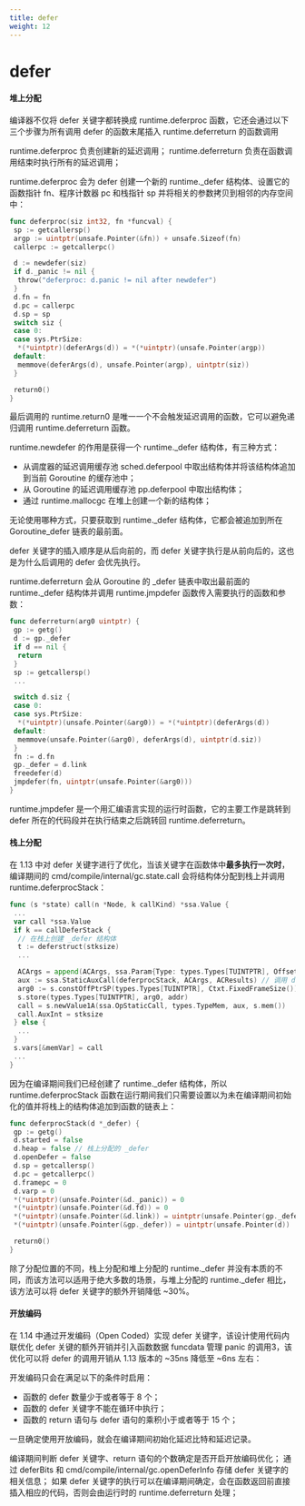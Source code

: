 ```yaml
---
title: defer
weight: 12
---
```


# defer

#### 堆上分配

编译器不仅将 defer 关键字都转换成 runtime.deferproc 函数，它还会通过以下三个步骤为所有调用 defer 的函数末尾插入 runtime.deferreturn 的函数调用

runtime.deferproc 负责创建新的延迟调用；
runtime.deferreturn 负责在函数调用结束时执行所有的延迟调用；

runtime.deferproc 会为 defer 创建一个新的 runtime._defer 结构体、设置它的函数指针 fn、程序计数器 pc 和栈指针 sp 并将相关的参数拷贝到相邻的内存空间中：

```go
func deferproc(siz int32, fn *funcval) {
 sp := getcallersp()
 argp := uintptr(unsafe.Pointer(&fn)) + unsafe.Sizeof(fn)
 callerpc := getcallerpc()

 d := newdefer(siz)
 if d._panic != nil {
  throw("deferproc: d.panic != nil after newdefer")
 }
 d.fn = fn
 d.pc = callerpc
 d.sp = sp
 switch siz {
 case 0:
 case sys.PtrSize:
  *(*uintptr)(deferArgs(d)) = *(*uintptr)(unsafe.Pointer(argp))
 default:
  memmove(deferArgs(d), unsafe.Pointer(argp), uintptr(siz))
 }

 return0()
}
```

最后调用的 runtime.return0 是唯一一个不会触发延迟调用的函数，它可以避免递归调用 runtime.deferreturn 函数。

runtime.newdefer 的作用是获得一个 runtime._defer 结构体，有三种方式：

- 从调度器的延迟调用缓存池 sched.deferpool 中取出结构体并将该结构体追加到当前 Goroutine 的缓存池中；
- 从 Goroutine 的延迟调用缓存池 pp.deferpool 中取出结构体；
- 通过 runtime.mallocgc 在堆上创建一个新的结构体；

无论使用哪种方式，只要获取到 runtime._defer 结构体，它都会被追加到所在 Goroutine_defer 链表的最前面。

defer 关键字的插入顺序是从后向前的，而 defer 关键字执行是从前向后的，这也是为什么后调用的 defer 会优先执行。

runtime.deferreturn 会从 Goroutine 的 _defer 链表中取出最前面的 runtime._defer 结构体并调用 runtime.jmpdefer 函数传入需要执行的函数和参数：

```go
func deferreturn(arg0 uintptr) {
 gp := getg()
 d := gp._defer
 if d == nil {
  return
 }
 sp := getcallersp()
 ...

 switch d.siz {
 case 0:
 case sys.PtrSize:
  *(*uintptr)(unsafe.Pointer(&arg0)) = *(*uintptr)(deferArgs(d))
 default:
  memmove(unsafe.Pointer(&arg0), deferArgs(d), uintptr(d.siz))
 }
 fn := d.fn
 gp._defer = d.link
 freedefer(d)
 jmpdefer(fn, uintptr(unsafe.Pointer(&arg0)))
}
```

runtime.jmpdefer 是一个用汇编语言实现的运行时函数，它的主要工作是跳转到 defer 所在的代码段并在执行结束之后跳转回 runtime.deferreturn。

#### 栈上分配

在 1.13 中对 defer 关键字进行了优化，当该关键字在函数体中**最多执行一次时**，编译期间的 cmd/compile/internal/gc.state.call 会将结构体分配到栈上并调用 runtime.deferprocStack：

```go
func (s *state) call(n *Node, k callKind) *ssa.Value {
 ...
 var call *ssa.Value
 if k == callDeferStack {
  // 在栈上创建 _defer 结构体
  t := deferstruct(stksize)
  ...

  ACArgs = append(ACArgs, ssa.Param{Type: types.Types[TUINTPTR], Offset: int32(Ctxt.FixedFrameSize())})
  aux := ssa.StaticAuxCall(deferprocStack, ACArgs, ACResults) // 调用 deferprocStack
  arg0 := s.constOffPtrSP(types.Types[TUINTPTR], Ctxt.FixedFrameSize())
  s.store(types.Types[TUINTPTR], arg0, addr)
  call = s.newValue1A(ssa.OpStaticCall, types.TypeMem, aux, s.mem())
  call.AuxInt = stksize
 } else {
  ...
 }
 s.vars[&memVar] = call
 ...
}
```

因为在编译期间我们已经创建了 runtime._defer 结构体，所以 runtime.deferprocStack 函数在运行期间我们只需要设置以为未在编译期间初始化的值并将栈上的结构体追加到函数的链表上：

```go
func deferprocStack(d *_defer) {
 gp := getg()
 d.started = false
 d.heap = false // 栈上分配的 _defer
 d.openDefer = false
 d.sp = getcallersp()
 d.pc = getcallerpc()
 d.framepc = 0
 d.varp = 0
 *(*uintptr)(unsafe.Pointer(&d._panic)) = 0
 *(*uintptr)(unsafe.Pointer(&d.fd)) = 0
 *(*uintptr)(unsafe.Pointer(&d.link)) = uintptr(unsafe.Pointer(gp._defer))
 *(*uintptr)(unsafe.Pointer(&gp._defer)) = uintptr(unsafe.Pointer(d))

 return0()
}
```

除了分配位置的不同，栈上分配和堆上分配的 runtime._defer 并没有本质的不同，而该方法可以适用于绝大多数的场景，与堆上分配的 runtime._defer 相比，该方法可以将 defer 关键字的额外开销降低 ~30%。

#### 开放编码

在 1.14 中通过开发编码（Open Coded）实现 defer 关键字，该设计使用代码内联优化 defer 关键的额外开销并引入函数数据 funcdata 管理 panic 的调用3，该优化可以将 defer 的调用开销从 1.13 版本的 ~35ns 降低至 ~6ns 左右：

开发编码只会在满足以下的条件时启用：

- 函数的 defer 数量少于或者等于 8 个；
- 函数的 defer 关键字不能在循环中执行；
- 函数的 return 语句与 defer 语句的乘积小于或者等于 15 个；

一旦确定使用开放编码，就会在编译期间初始化延迟比特和延迟记录。

编译期间判断 defer 关键字、return 语句的个数确定是否开启开放编码优化；
通过 deferBits 和 cmd/compile/internal/gc.openDeferInfo 存储 defer 关键字的相关信息；
如果 defer 关键字的执行可以在编译期间确定，会在函数返回前直接插入相应的代码，否则会由运行时的 runtime.deferreturn 处理；